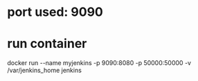 # port used: 9090
# run container
docker run --name myjenkins -p 9090:8080 -p 50000:50000 -v /var/jenkins_home jenkins